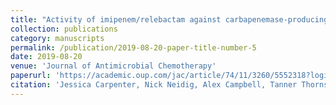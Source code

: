 ```yaml
---
title: "Activity of imipenem/relebactam against carbapenemase-producing Enterobacteriaceae with high colistin resistance"
collection: publications
category: manuscripts
permalink: /publication/2019-08-20-paper-title-number-5
date: 2019-08-20
venue: 'Journal of Antimicrobial Chemotherapy'
paperurl: 'https://academic.oup.com/jac/article/74/11/3260/5552318?login=false'
citation: 'Jessica Carpenter, Nick Neidig, Alex Campbell, Tanner Thornsberry, Taylor Truex, Tiffany Fortney, Yunliang Zhang, Karen Bush, Activity of imipenem/relebactam against carbapenemase-producing Enterobacteriaceae with high colistin resistance, Journal of Antimicrobial Chemotherapy, Volume 74, Issue 11, November 2019, Pages 3260–3263, https://doi.org/10.1093/jac/dkz354'
---
```




